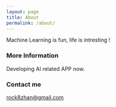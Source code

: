 ```yaml
---
layout: page
title: About
permalink: /about/
---
```


Machine Learning is fun, life is intresting !

### More Information

Developing AI related APP now.

### Contact me

[rock8zhan@gmail.com](mailto:rock8zhan@gmail.com)
